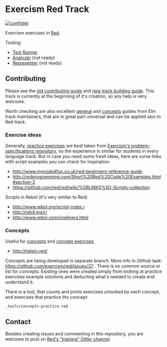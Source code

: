 # Exercism Red Track

[![configlet](https://github.com/exercism/red/workflows/configlet/badge.svg)](https://github.com/exercism/red/actions?query=workflow%3Aconfiglet)

Exercism exercises in [Red](https://www.red-lang.org/).

Tooling:

* [Test Runner](https://github.com/exercism/red-test-runner)
* [Analyzer](https://github.com/exercism/red-analyzer) (not ready)
* [Representer](https://github.com/exercism/red-representer) (not ready)

## Contributing

Please see the [old contributing guide](https://github.com/exercism/legacy-docs/tree/master/contributing-to-language-tracks) and [new track building guide](https://github.com/exercism/docs/tree/main/building/tracks). This track is currently at the beginning of it's creation, so any help is very welcome.

Worth checking are also excellent [general](https://hackmd.io/60gYIZYYS-6_l8kLH0QXAQ?view) and [concepts](https://github.com/exercism/elm/blob/main/docs/contributing-concept.md) guides from Elm track maintainers, that are in great part universal and can be applied also to Red track.

### Exercise ideas

Generally, [practice exercises](https://github.com/exercism/docs/blob/main/building/tracks/practice-exercises.md) are best taken from [Exercism's problem-specifications repository](https://github.com/exercism/problem-specifications), so the experience is similar for students in every language track. But in case you need some fresh ideas, here are some links with script examples you can check for inspiration:

* http://www.mycode4fun.co.uk/red-beginners-reference-guide
* http://redprogramming.com/Short%20Red%20Code%20Examples.html#section-2
* https://github.com/red/red/wiki/%5BLINKS%5D-Scripts-collection

Scripts in Rebol (it's very similar to Red)

* http://www.rebol.org/script-index.r
* http://reb4.me/r/
* http://www.rebol.com/oneliners.html

### Concepts

Useful for [concepts](https://github.com/exercism/docs/blob/main/building/tracks/concepts.md) and [concept exercises](https://github.com/exercism/docs/blob/main/building/tracks/concept-exercises.md)

* http://helpin.red/

Concepts are being developed in separate branch. More info in GitHub task: https://github.com/exercism/red/issues/37 . There is no common source or list for concepts. Existing ones were created simply from looking at practice exercises example solutions and deducting what's needed to create and understand it.

There is a tool, that counts and prints exercises unlocked by each concept, and exercises that practice the concept:

`_tools/concepts-practice.red`

## Contact

Besides creating issues and commenting in this repository, you are welcome to post on [Red's "training" Gitter channel](https://gitter.im/red/training).
